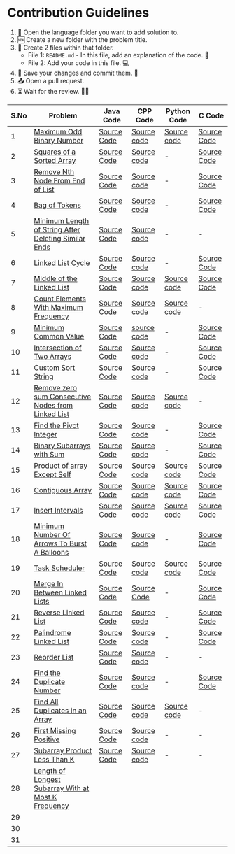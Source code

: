 # Contribution Guidelines
1. 📂 Open the language folder you want to add solution to.
2. 🆕 Create a new folder with the problem title.
3. 📄 Create 2 files within that folder.
   - File 1: `README.md` - In this file, add an explanation of the code. 📝
   - File 2: Add your code in this file. 💻
4. 💾 Save your changes and commit them. 🚀
5. 📤 Open a pull request. 
6. ⏳ Wait for the review. 🕵️‍♂️

| S.No | Problem | Java Code | CPP Code | Python Code | C Code |
|------|---------|-----------|----------|-------------|--------|
|   1  | [Maximum Odd Binary Number](https://leetcode.com/problems/maximum-odd-binary-number/) | [Source Code](https://github.com/dhruvabhat24/Leetcode-2024/tree/main/March/Java/Maximum%20Odd%20Binary%20Number)  | [Source code](https://github.com/Abiji-2020/Leetcode-2024/tree/main/March/CPP/Maximum%20Odd%20Binary%20Number)         |[Source code](https://github.com/GajananShenvi/Leetcode-2024/tree/main/March/Python/Maximum%20Odd%20Binary%20Number)             |        [Source Code](https://github.com/pradyumna100903/Leetcode-2024/blob/main/March/C/Maximum%20Odd%20Binary%20Tree/Max%20Odd%20Binary%20Tree.c)
|   2  | [Squares of a Sorted Array](https://leetcode.com/problems/squares-of-a-sorted-array/) | [Source Code](https://github.com/dhruvabhat24/Leetcode-2024/tree/main/March/Java/Squares%20of%20a%20Sorted%20Array) | [Source code](https://github.com/Abiji-2020/Leetcode-2024/tree/main/March/CPP/Squares%20of%20a%20sorted%20array)         |       -    |        [Source Code](https://github.com/pradyumna100903/Leetcode-2024/blob/main/March/C/Squares%20of%20Sorted%20Array/Squares%20of%20Sorted%20Array.c)
|   3  | [Remove Nth Node From End of List](https://leetcode.com/problems/remove-nth-node-from-end-of-list/description/?envType=daily-question&envId=2024-03-03) | [Source Code](https://github.com/dhruvabhat24/Leetcode-2024/tree/main/March/Java/Remove%20Nth%20Node%20From%20End%20of%20List) |[Source code](https://github.com/Abiji-2020/Leetcode-2024/tree/main/March/CPP/Remove%20Nth%20Node%20from%20End%20of%20List)          |    -    | [Source Code](https://github.com/pradyumna100903/Leetcode-2024/blob/main/March/C/Remove%20Nth%20Node%20From%20End%20of%20List/Remove%20Nth%20node.c)
|   4  | [Bag of Tokens](https://leetcode.com/problems/bag-of-tokens/) | [Source Code](https://github.com/dhruvabhat24/Leetcode-2024/tree/main/March/Java/Bag%20of%20Tokens) |[Source code](https://github.com/Abiji-2020/Leetcode-2024/tree/main/March/CPP/Bag%20of%20Tokens)          |    -         |        [Source Code](https://github.com/pradyumna100903/Leetcode-2024/blob/main/March/C/Bag%20of%20Tokens/Bag%20of%20Tokens.c)
|   5  | [Minimum Length of String After Deleting Similar Ends](https://leetcode.com/problems/minimum-length-of-string-after-deleting-similar-ends/) |[Source Code](https://github.com/dhruvabhat24/Leetcode-2024/tree/main/March/Java/Minimum%20Length%20of%20String%20After%20Deleting%20Similar%20Ends) | [Source code](https://github.com/Abiji-2020/Leetcode-2024/tree/main/March/CPP/Minimum%20Length%20of%20String%20After%20Deleting%20Similar%20Elements)         | -  | -  |
|   6  | [Linked List Cycle](https://leetcode.com/problems/linked-list-cycle/) |[Source Code](https://github.com/dhruvabhat24/Leetcode-2024/tree/main/March/Java/Linked%20List%20Cycle)  | [Source code](https://github.com/Abiji-2020/Leetcode-2024/tree/main/March/CPP/Linked%20List%20cycle) |  -   |        [Source Code](https://github.com/pradyumna100903/Leetcode-2024/blob/main/March/Linked%20List%20Cycle/Linked%20List.c)
|   7  | [Middle of the Linked List](https://leetcode.com/problems/middle-of-the-linked-list/) | [Source Code](https://github.com/dhruvabhat24/Leetcode-2024/tree/main/March/Java/Middle%20of%20the%20Linked%20List)  |[Source code](https://github.com/Abiji-2020/Leetcode-2024/tree/main/March/CPP/Middle%20of%20Linked%20List)          | [Source code](https://github.com/GajananShenvi/Leetcode-2024/tree/main/March/Python/Middle%20of%20the%20Linked%20List)            |       [Source Code](https://github.com/pradyumna100903/Leetcode-2024/blob/main/March/C/Middle%20of%20Linked%20List/Middle%20of%20LL.c)
|   8  | [Count Elements With Maximum Frequency](https://leetcode.com/problems/count-elements-with-maximum-frequency/) | [Source Code](https://github.com/dhruvabhat24/Leetcode-2024/tree/main/March/Java/Count%20Elements%20With%20Maximum%20Frequency) |[Source code](https://github.com/Abiji-2020/Leetcode-2024/tree/main/March/CPP/Count%20Element%20With%20Maximum%20Frequency)          | [Source code](https://github.com/GajananShenvi/Leetcode-2024/tree/main/March/Python/Count%20Elements%20With%20Maximum%20Frequency)            |     -   |
|   9  | [Minimum Common Value](https://leetcode.com/problems/minimum-common-value/description) | [Source Code](https://github.com/dhruvabhat24/Leetcode-2024/tree/main/March/Java/Minimum%20Common%20Value) |   [source code](https://github.com/Abiji-2020/Leetcode-2024/tree/main/March/CPP/%20Smallest%20common%20number)      |        -     |        [Source Code](https://github.com/pradyumna100903/Leetcode-2024/blob/main/March/C/Minimum%20Common%20Value/Minimum%20Value.c)
|  10  | [Intersection of Two Arrays](https://leetcode.com/problems/intersection-of-two-arrays/) | [Source Code](https://github.com/dhruvabhat24/Leetcode-2024/tree/main/March/Java/Intersection%20of%20Two%20Arrays) | [Source code](https://github.com/Abiji-2020/Leetcode-2024/tree/main/March/CPP/Intersection%20of%20Two%20Array)         |      -       |        [Source Code](https://github.com/pradyumna100903/Leetcode-2024/tree/main/March/C/Intersection%20of%20Two%20Arrays)
|  11  | [Custom Sort String](https://leetcode.com/problems/custom-sort-string/description/) | [Source Code](https://github.com/dhruvabhat24/Leetcode-2024/tree/main/March/Java/Custom%20Sort%20String) | [Source code](https://github.com/Abiji-2020/Leetcode-2024/tree/main/March/CPP/Custom%20Sort%20String) | - | [Source Code](https://github.com/pradyumna100903/Leetcode-2024/blob/main/March/C/Custom%20Sort%20String/Custom%20String.c)  |
|  12  |[Remove zero sum Consecutive Nodes from Linked List](https://leetcode.com/problems/remove-zero-sum-consecutive-nodes-from-linked-list/description/)         | [Source Code](https://github.com/dhruvabhat24/Leetcode-2024/tree/main/March/Java/Remove%20Zero%20Sum%20Consecutive%20Nodes%20from%20Linked%20List) |[Source code](https://github.com/Abiji-2020/Leetcode-2024/tree/main/March/CPP/Remove%20Zero%20sum%20Consecutive%20Linked%20List)  | [Source code](https://github.com/GajananShenvi/Leetcode-2024/tree/main/March/Python/Remove%20Zero%20Sum%20Consecutive%20Nodes%20from%20Linked%20List) |  -  |
|  13  |[Find the Pivot Integer](https://leetcode.com/problems/find-the-pivot-integer/)  | [Source Code](https://github.com/dhruvabhat24/Leetcode-2024/tree/main/March/Java/Find%20the%20Pivot%20Integer) | [Source code](https://github.com/Abiji-2020/Leetcode-2024/tree/main/March/CPP/Find%20the%20pivot%20Integer)         |      -       |        [Source Code](https://github.com/pradyumna100903/Leetcode-2024/blob/main/March/C/Find%20The%20Pivot%20Integer/Pivot%20Int.c)
|  14  | [Binary Subarrays with Sum](https://leetcode.com/problems/binary-subarrays-with-sum/) | [Source Code](https://github.com/dhruvabhat24/Leetcode-2024/tree/main/March/Java/Binary%20Subarrays%20with%20Sum)  | [Source code](https://github.com/Abiji-2020/Leetcode-2024/tree/main/March/CPP/Binary%20Subarrays%20With%20Sum)         |       -      |   [Source Code](https://github.com/pradyumna100903/Leetcode-2024/blob/main/March/C/Binary%20Subarrays%20With%20Sum/Binary%20Subarrays.c)      |
|  15  | [Product of array Except Self](https://leetcode.com/problems/product-of-array-except-self/) | [Source Code](https://github.com/dhruvabhat24/Leetcode-2024/tree/main/March/Java/Product%20of%20array%20Except%20Self) | [Source code](https://github.com/Abiji-2020/Leetcode-2024/tree/main/March/CPP/Product%20of%20Array%20Except%20Self%20)          | [Source code](https://github.com/GajananShenvi/Leetcode-2024/tree/main/March/Python/%20Product%20of%20Array%20Except%20Self)            |        [Source Code](https://github.com/pradyumna100903/Leetcode-2024/blob/main/March/C/Product%20of%20Array%20Except%20Self/Product%20of%20Array.c) |
|  16  | [Contiguous Array](https://leetcode.com/problems/contiguous-array/)     | [Source Code](https://github.com/dhruvabhat24/Leetcode-2024/tree/main/March/Java/Contiguous%20Array) | [Source code](https://github.com/Abiji-2020/Leetcode-2024/tree/main/March/CPP/Contiguous%20Array)         | [Source code](https://github.com/GajananShenvi/Leetcode-2024/tree/main/March/Python/Contiguous%20Array)  |        [Source Code](https://github.com/pradyumna100903/Leetcode-2024/blob/main/March/C/Contiguous%20Array/Contiguous%20Array.c) |
|  17  |[Insert Intervals](https://leetcode.com/problems/insert-interval/) | [Source Code](https://github.com/dhruvabhat24/Leetcode-2024/tree/main/March/Java/Insert%20Intervals) | [Source code](https://github.com/Abiji-2020/Leetcode-2024/tree/main/March/CPP/Insert%20Interval)  | [Source code](https://github.com/GajananShenvi/Leetcode-2024/tree/main/March/Python/Insert%20Interval) | [Source Code](https://github.com/pradyumna100903/Leetcode-2024/blob/main/March/C/Insert%20Interval/Insert%20Interval.c) |
|  18  | [Minimum Number Of Arrows To Burst A Balloons](https://leetcode.com/problems/minimum-number-of-arrows-to-burst-balloons/) | [Source Code](https://github.com/dhruvabhat24/Leetcode-2024/tree/main/March/Java/Minimum%20Number%20of%20Arrows%20to%20Burst%20Balloons) |[Source code](https://github.com/Abiji-2020/Leetcode-2024/tree/main/March/CPP/Minimum%20Number%20of%20Arrows%20to%20Burst%20Balloons%20)          |    -  |        [Source Code](https://github.com/pradyumna100903/Leetcode-2024/blob/main/March/C/Minimum%20Number%20of%20Arrows%20to%20Burst%20Balloons%20/Min%20Number%20of%20Arrows.c)
|  19  | [Task Scheduler](https://leetcode.com/problems/task-scheduler/description/) | [Source Code](https://github.com/dhruvabhat24/Leetcode-2024/tree/main/March/Java/Task%20Scheduler) | [Source code](https://github.com/Abiji-2020/Leetcode-2024/tree/main/March/CPP/Task%20Scheduler)         | [Source code](https://github.com/GajananShenvi/Leetcode-2024/tree/main/March/Python/Task%20Schedular)            |        [Source Code](https://github.com/pradyumna100903/Leetcode-2024/blob/main/March/C/Task%20Scheduler/Task%20Scheduler.c) |
|  20  | [Merge In Between Linked Lists](https://leetcode.com/problems/merge-in-between-linked-lists/description/) | [Source Code](https://github.com/dhruvabhat24/Leetcode-2024/tree/main/March/Java/%20Merge%20In%20Between%20Linked%20Lists) | [Source Code](https://github.com/Abiji-2020/Leetcode-2024/tree/main/March/CPP/Merge%20In%20Between%20Linked%20List)         |      -       |        [Source Code](https://github.com/pradyumna100903/Leetcode-2024/blob/main/March/C/Merge%20in%20Between%20Linked%20Lists/Merge%20in%20Between%20Linked%20Lists.c)
|  21  |[Reverse Linked List](https://leetcode.com/problems/reverse-linked-list/)         |   [Source Code](https://github.com/dhruvabhat24/Leetcode-2024/tree/main/March/Java/Reverse%20Linked%20List) | [Source code](https://github.com/Abiji-2020/Leetcode-2024/tree/main/March/CPP/Reversed%20Linked%20List)  | - |        [Source Code](https://github.com/pradyumna100903/Leetcode-2024/blob/main/March/C/Reverse%20Linked%20List/Rev%20Linked%20List.c)
|  22  | [Palindrome Linked List](https://leetcode.com/problems/palindrome-linked-list/description/) | [Source Code](https://github.com/dhruvabhat24/Leetcode-2024/tree/main/March/Java/Palindrome%20Linked%20List) | [Source code](https://github.com/Abiji-2020/Leetcode-2024/tree/main/March/CPP/Palindrome%20Linked%20List%20)  |        -     |  [Source Code](https://github.com/pradyumna100903/Leetcode-2024/blob/main/March/C/Palindrome%20Linked%20List/Palindrome%20Linked%20List.c)
|  23  | [Reorder List](https://leetcode.com/problems/reorder-list/description/) | [Source Code](https://github.com/dhruvabhat24/Leetcode-2024/tree/main/March/Java/Reorder%20List) |  [Source code](https://github.com/Abiji-2020/Leetcode-2024/tree/main/March/CPP/Reorder%20List)       |       -      |      -  |
|  24  | [Find the Duplicate Number](https://leetcode.com/problems/find-the-duplicate-number/description/) | [Source Code](https://github.com/dhruvabhat24/Leetcode-2024/tree/main/March/Java/Find%20the%20Duplicate%20Number) | [Source code](https://github.com/Abiji-2020/Leetcode-2024/tree/main/March/CPP/Find%20the%20Duplicate%20Number)         |      -       |        [Source Code](https://github.com/pradyumna100903/Leetcode-2024/blob/main/March/C/Find%20The%20Duplicate%20Number/Duplicate%20Number.c)
|  25  | [Find All Duplicates in an Array](https://leetcode.com/problems/find-all-duplicates-in-an-array/description/) | [Source Code](https://github.com/dhruvabhat24/Leetcode-2024/tree/main/March/Java/Find%20All%20Duplicates%20in%20an%20Array) |[Source code](https://github.com/Abiji-2020/Leetcode-2024/tree/main/March/CPP/Find%20All%20Duplicates%20In%20an%20Array)          |[Source code](https://github.com/GajananShenvi/Leetcode-2024/tree/main/March/Python/Find%20All%20Duplicates%20in%20an%20Array)             |   -     |
|  26  |[First Missing Positive](https://leetcode.com/problems/first-missing-positive/)         | [Source Code](https://github.com/dhruvabhat24/Leetcode-2024/tree/main/March/Java/First%20Missing%20Positive) | [Source code](https://github.com/Abiji-2020/Leetcode-2024/tree/main/March/CPP/First%20Missing%20Positive )        |          -   |    -    |
|  27  | [Subarray Product Less Than K](https://leetcode.com/problems/subarray-product-less-than-k/description/) | [Source Code](https://github.com/dhruvabhat24/Leetcode-2024/tree/main/March/Java/Subarray%20Product%20Less%20Than%20k) | [Source code](https://github.com/Abiji-2020/Leetcode-2024/tree/main/March/CPP/Subarray%20Product%20Less%20than%20K)         |        -     |     -   |
|  28  | [Length of Longest Subarray With at Most K Frequency](https://leetcode.com/problems/length-of-longest-subarray-with-at-most-k-frequency/description/) |           |          |             |        |
|  29  |         |           |          |             |        |
|  30  |         |           |          |             |        |
|  31  |         |           |          |             |        |

